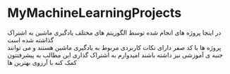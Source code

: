 # MyMachineLearningProjects
در اینجا  پروژه های انجام شده توسط الگوریتم های مختلف یادگیری ماشین به اشتراک گذاشته شده است
<br>
پروژه ها با کد صفر دارای نکات کاربردی مربوط به یادگیری ماشین هستند و می توانند جنبه ی آموزشی نیز داشته باشند
امیدوارم به اشتراک گذاری این مطالب به پیشرفتتون کمک کنه
با آرزوی بهترین ها
